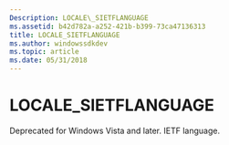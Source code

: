 ```yaml
---
Description: LOCALE\_SIETFLANGUAGE
ms.assetid: b42d782a-a252-421b-b399-73ca47136313
title: LOCALE_SIETFLANGUAGE
ms.author: windowssdkdev
ms.topic: article
ms.date: 05/31/2018
---
```


# LOCALE\_SIETFLANGUAGE

Deprecated for Windows Vista and later. IETF language.

 

 



